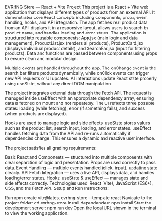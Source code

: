 EVRHNG Store — React + Vite Project
This project is a React + Vite web application that displays different types of products from an external API. It demonstrates core React concepts including components, props, event handling, hooks, and API integration. The app fetches real product data from an API, displays it in a responsive layout, allows users to search by product name, and handles loading and error states.
The application is structured into reusable components: App.jsx (main logic and data management), ProductList.jsx (renders all products), ProductCard.jsx (displays individual product details), and SearchBar.jsx (input for filtering products). Data and functions are passed between components using props to ensure clean and modular design.

Multiple events are handled throughout the app. The onChange event in the search bar filters products dynamically, while onClick events can trigger new API requests or UI updates. All interactions update React state properly using useState, without any direct DOM manipulation.

The project integrates external data through the Fetch API. The request is managed inside useEffect with an appropriate dependency array, ensuring data is fetched on mount and not repeatedly. The UI reflects three possible states: loading (while fetching), error (if something fails), and success (when products are displayed).

Hooks are used to manage logic and side effects. useState stores values such as the product list, search input, loading, and error states. useEffect handles fetching data from the API and re-runs automatically if dependencies change. This ensures a dynamic and reactive user interface.

The project satisfies all grading requirements:

Basic React and Components — structured into multiple components with clear separation of logic and presentation. Props are used correctly to pass data.
Event Handling — multiple events handled (click, input), updating state cleanly.
API Fetch Integration — uses a live API, displays data, and handles loading/error states.
Hooks: useState & useEffect — manages state and side effects correctly.
Technologies used: React (Vite), JavaScript (ES6+), CSS, and the Fetch API.
Setup and Run Instructions:

Run npm create vite@latest evrhng-store --template react
Navigate to the project folder: cd evrhng-store
Install dependencies: npm install
Start the development server: npm run dev
Open the local URL shown in the terminal to view the working application.
